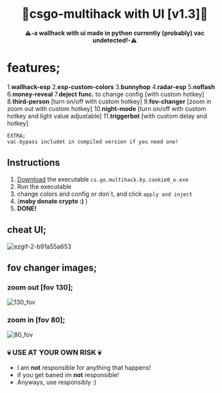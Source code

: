 <div align=center>
  
  # 💎csgo-multihack with UI [v1.3]💎
  
  **⚠️-a wallhack with ui made in python currently (probably) vac undetected!-⚠️** 
  
</div>


# features;
1.**wallhack-esp**
2.**esp-custom-colors**
3.**bunnyhop**
4.**radar-esp**
5.**noflash**
6.**money-reveal**
7.**deject func.** to change config [with custom hotkey]
8.**third-person** [turn on/off with custom hotkey]
9.**fov-changer** [zoom in zoom out with custom hotkey]
10.**night-mode** [turn on/off with custom hotkey and light value adjustable]
11.**triggerbot** [with custom delay and hotkey]  
```
EXTRA;  
vac-bypass includet in compiled version if you need one!
```


## Instructions
1. [Download](https://github.com/cookie0o/csgo-multihack/releases/tag/v1.2) the executable `cs.go.multihack.by.cookie0_o.exe`
2. Run the executable 
3. change colors and config or don´t, and click `apply and inject`
4. (**maby donate crypto :)** )
5. **DONE!**

## cheat UI;
![ezgif-2-b91a55a653](https://user-images.githubusercontent.com/81589649/155862596-0434e3a0-219c-438c-841c-b7a09de958da.gif)

## fov changer images;
### **zoom out [fov 130];**
![130_fov](https://user-images.githubusercontent.com/81589649/154828467-64a508e4-0df8-49c7-b12a-9ea9f224e47e.png)
### **zoom in [fov 80];**
![80_fov](https://user-images.githubusercontent.com/81589649/154828473-637fabe8-4a9b-4349-a941-7e0c7353fd48.png)


### 💀 USE AT YOUR OWN RISK 💀
- I am **not** responsible for anything that happens!
- if you get baned im **not** responsible!
- Anyways, use responsibly :)
 
